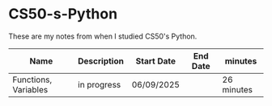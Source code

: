 # CS50-s-Python
These are my notes from when I studied CS50's Python.

| Name | Description | Start Date | End Date | minutes |
|------|-------------|------------|----------|------|
|Functions, Variables| in progress | 06/09/2025 |  | 26 minutes |

